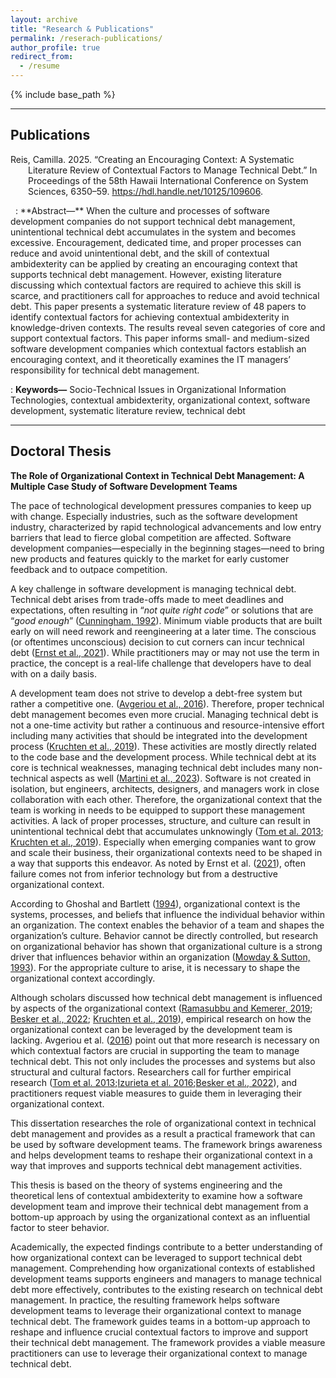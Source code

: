 ```yaml
---
layout: archive
title: "Research & Publications"
permalink: /reserach-publications/
author_profile: true
redirect_from:
  - /resume
---
```


{% include base_path %}

---
## Publications

<p style="padding-left: 2em; text-indent: -2em;">
  Reis, Camilla. 2025. “Creating an Encouraging Context: A Systematic Literature Review of Contextual Factors to Manage Technical Debt.” In Proceedings of the 58th Hawaii International Conference on System Sciences, 6350–59. <a href="url">https://hdl.handle.net/10125/109606</a>.
</p>
&nbsp;
: **Abstract—** 
When the culture and processes of software development companies do not support technical debt management, unintentional technical debt accumulates in the system and becomes excessive. Encouragement, dedicated time, and proper processes can reduce and avoid unintentional debt, and the skill of contextual ambidexterity can be applied by creating an encouraging context that supports technical debt management. However, existing literature discussing which contextual factors are required to achieve this skill is scarce, and practitioners call for approaches to reduce and avoid technical debt. This paper presents a systematic literature review of 48 papers to identify contextual factors for achieving contextual ambidexterity in knowledge-driven contexts. The results reveal seven categories of core and support contextual factors. This paper informs small- and medium-sized software development companies which contextual factors establish an encouraging context, and it theoretically examines the IT managers’ responsibility for technical debt management.

: **Keywords—** 
Socio-Technical Issues in Organizational Information Technologies, contextual ambidexterity, organizational context, software development, systematic literature review, technical debt

---

## Doctoral Thesis

**The Role of Organizational Context in Technical Debt Management: A Multiple Case Study of Software Development Teams**

The pace of technological development pressures companies to keep up with change. Especially industries, such as the software development industry, characterized by rapid technological advancements and low entry barriers that lead to fierce global competition are affected. Software development companies—especially in the beginning stages—need to bring new products and features quickly to the market for early customer feedback and to outpace competition.

A key challenge in software development is managing technical debt. Technical debt arises from trade-offs made to meet deadlines and expectations, often resulting in “*not quite right code*” or solutions that are “*good enough*” ([Cunningham, 1992](https://dl.acm.org/doi/pdf/10.1145/157710.157715)). Minimum viable products that are built early on will need rework and reengineering at a later time. The conscious (or oftentimes unconscious) decision to cut corners can incur technical debt ([Ernst et al., 2021](https://direct.mit.edu/books/monograph/5160/Technical-Debt-in-PracticeHow-to-Find-It-and-Fix)). While practitioners may or may not use the term in practice, the concept is a real-life challenge that developers have to deal with on a daily basis.

A development team does not strive to develop a debt-free system but rather a competitive one. ([Avgeriou et al., 2016](https://drops.dagstuhl.de/entities/document/10.4230/DagRep.6.4.110)). Therefore, proper technical debt management becomes even more crucial. Managing technical debt is not a one-time activity but rather a continuous and resource-intensive effort including many activities that should be integrated into the development process ([Kruchten et al., 2019](https://insights.sei.cmu.edu/library/managing-technical-debt-reducing-friction-in-software-development/)). These activities are mostly directly related to the code base and the development process. While technical debt at its core is technical weaknesses, managing technical debt includes many non-technical aspects as well ([Martini et al., 2023](https://ieeexplore.ieee.org/document/9976055/?arnumber=9976055)). Software is not created in isolation, but engineers, architects, designers, and managers work in close collaboration with each other. Therefore, the organizational context that the team is working in needs to be equipped to support these management activities. A lack of proper processes, structure, and culture can result in unintentional technical debt that accumulates unknowingly ([Tom et al. 2013](https://www.sciencedirect.com/science/article/pii/S0164121213000022); [Kruchten et al., 2019](https://insights.sei.cmu.edu/library/managing-technical-debt-reducing-friction-in-software-development/)). Especially when emerging companies want to grow and scale their business, their organizational contexts need to be shaped in a way that supports this endeavor. As noted by Ernst et al. ([2021](https://direct.mit.edu/books/monograph/5160/Technical-Debt-in-PracticeHow-to-Find-It-and-Fix)), often failure comes not from inferior technology but from a destructive organizational context.

According to Ghoshal and Bartlett ([1994](https://onlinelibrary.wiley.com/doi/10.1002/smj.4250151007)), organizational context is the systems, processes, and beliefs that influence the individual behavior within an organization. The context enables the behavior of a team and shapes the organization’s culture. Behavior cannot be directly controlled, but research on organizational behavior has shown that organizational culture is a strong driver that influences behavior within an organization ([Mowday & Sutton, 1993](https://www.annualreviews.org/content/journals/10.1146/annurev.ps.44.020193.001211)). For the appropriate culture to arise, it is necessary to shape the organizational context accordingly.

Although scholars discussed how technical debt management is influenced by aspects of the organizational context ([Ramasubbu and Kemerer, 2019](https://ieeexplore.ieee.org/document/8114229/); [Besker et al., 2022](https://www.sciencedirect.com/science/article/pii/S0950584921001907?via%3Dihub); [Kruchten et al., 2019](https://insights.sei.cmu.edu/library/managing-technical-debt-reducing-friction-in-software-development/)), empirical research on how the organizational context can be leveraged by the development team is lacking. Avgeriou et al. ([2016](https://drops.dagstuhl.de/entities/document/10.4230/DagRep.6.4.110)) point out that more research is necessary on which contextual factors are crucial in supporting the team to manage technical debt. This not only includes the processes and systems but also structural and cultural factors. Researchers call for further empirical research ([Tom et al. 2013](https://www.sciencedirect.com/science/article/pii/S0164121213000022);[Izurieta et al. 2016]();[Besker et al., 2022](https://www.sciencedirect.com/science/article/pii/S0950584921001907?via%3Dihub)), and practitioners request viable measures to guide them in leveraging their organizational context.

This dissertation researches the role of organizational context in technical debt management and provides as a result a practical framework that can be used by software development teams. The framework brings awareness and helps development teams to reshape their organizational context in a way that improves and supports technical debt management activities.

This thesis is based on the theory of systems engineering and the theoretical lens of contextual ambidexterity to examine how a software development team and improve their technical debt management from a bottom-up approach by using the organizational context as an influential factor to steer behavior.

Academically, the expected findings contribute to a better understanding of how organizational context can be leveraged to support technical debt management. Comprehending how organizational contexts of established development teams supports engineers and managers to manage technical debt more effectively, contributes to the existing research on technical debt management. In practice, the resulting framework helps software development teams to leverage their organizational context to manage technical debt. The framework guides teams in a bottom-up approach to reshape and influence crucial contextual factors to improve and support their technical debt management. The framework provides a viable measure practitioners can use to leverage their organizational context to manage technical debt.
